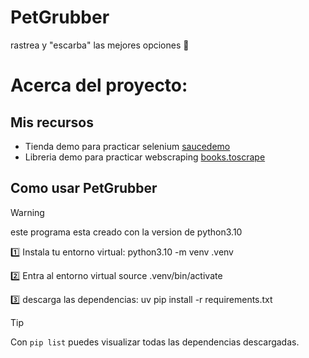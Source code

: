# PetGrubber
rastrea y "escarba" las mejores opciones 🦴
 # Acerca del proyecto:

## Mis recursos
* Tienda demo para practicar selenium [saucedemo](https://www.saucedemo.com/)
* Libreria demo para practicar webscraping [books.toscrape](https://books.toscrape.com/)

## Como usar PetGrubber
> [!WARNING]
> este programa esta creado con la version de python3.10

1️⃣ Instala tu entorno virtual:
python3.10 -m venv .venv

2️⃣ Entra al entorno virtual
source .venv/bin/activate 

3️⃣ descarga las dependencias:
uv pip install -r requirements.txt

> [!TIP]
> Con `pip list` puedes visualizar todas las dependencias descargadas.
